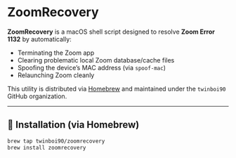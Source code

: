 # ZoomRecovery

**ZoomRecovery** is a macOS shell script designed to resolve **Zoom Error 1132** by automatically:

- Terminating the Zoom app
- Clearing problematic local Zoom database/cache files
- Spoofing the device’s MAC address (via `spoof-mac`)
- Relaunching Zoom cleanly

This utility is distributed via [Homebrew](https://brew.sh) and maintained under the `twinboi90` GitHub organization.

---

## 🚀 Installation (via Homebrew)

```bash
brew tap twinboi90/zoomrecovery
brew install zoomrecovery
